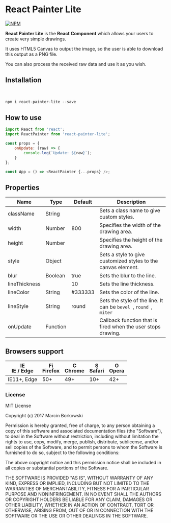 React Painter Lite
==================

[![NPM](https://nodei.co/npm/react-painter-lite.png?downloads=true&stars=true)](https://nodei.co/npm/react-painter-lite/)

**React Painter Lite** is the **React** **Component** which allows your users to
create very simple drawings.

It uses HTML5 Canvas to output the image, so the user is able to download this
output as a PNG file.

You can also process the received raw data and use it as you wish.
 

Installation
------------
 

```js
npm i react-painter-lite --save
```


How to use
----------

```js
import React from 'react';
import ReactPainter from 'react-painter-lite';

const props = {
    onUpdate: (raw) => {
        console.log(`Update: ${raw}`);
    }
};

const App = () => <ReactPainter {...props} />;
```

Properties
----------

| **Name**      | **Type** | **Default** | **Description**                                                                         |
|---------------|----------|-------------|-----------------------------------------------------------------------------------------|
| className     | String   |             | Sets a class name to give custom styles.                                                |
| width         | Number   | 800         | Specifies the width of the drawing area.                                                |
| height        | Number   |             | Specifies the height of the drawing area.                                               |
| style         | Object   |             | Sets a style to give customized styles to the canvas element.                           |
| blur          | Boolean  | true        | Sets the blur to the line.                                                              |
| lineThickness |          | 10          | Sets the line thickness.                                                                |
| lineColor     | String   | #333333     | Sets the color of the line.                                                             |
| lineStyle     | String   | round       | Sets the style of the line. It can be ```bevel ```, ```round ```, ```miter ```          |
| onUpdate      | Function |             | Callback function that is fired when the user stops drawing.                            |


Browsers support
----------------

| [<img src="https://raw.githubusercontent.com/godban/browsers-support-badges/master/src/images/edge.png" alt="IE / Edge" width="16px" height="16px" />](http://godban.github.io/browsers-support-badges/)</br>IE / Edge | [<img src="https://raw.githubusercontent.com/godban/browsers-support-badges/master/src/images/firefox.png" alt="Firefox" width="16px" height="16px" />](http://godban.github.io/browsers-support-badges/)</br>Firefox | [<img src="https://raw.githubusercontent.com/godban/browsers-support-badges/master/src/images/chrome.png" alt="Chrome" width="16px" height="16px" />](http://godban.github.io/browsers-support-badges/)</br>Chrome | [<img src="https://raw.githubusercontent.com/godban/browsers-support-badges/master/src/images/safari.png" alt="Safari" width="16px" height="16px" />](http://godban.github.io/browsers-support-badges/)</br>Safari | [<img src="https://raw.githubusercontent.com/godban/browsers-support-badges/master/src/images/opera.png" alt="Opera" width="16px" height="16px" />](http://godban.github.io/browsers-support-badges/)</br>Opera |
| --------- | --------- | --------- | --------- | --------- |
| IE11+, Edge| 50+| 49+| 10+| 42+

### License
MIT License

Copyright (c) 2017 Marcin Borkowski

Permission is hereby granted, free of charge, to any person obtaining a copy
of this software and associated documentation files (the "Software"), to deal
in the Software without restriction, including without limitation the rights
to use, copy, modify, merge, publish, distribute, sublicense, and/or sell
copies of the Software, and to permit persons to whom the Software is
furnished to do so, subject to the following conditions:

The above copyright notice and this permission notice shall be included in all
copies or substantial portions of the Software.

THE SOFTWARE IS PROVIDED "AS IS", WITHOUT WARRANTY OF ANY KIND, EXPRESS OR
IMPLIED, INCLUDING BUT NOT LIMITED TO THE WARRANTIES OF MERCHANTABILITY,
FITNESS FOR A PARTICULAR PURPOSE AND NONINFRINGEMENT. IN NO EVENT SHALL THE
AUTHORS OR COPYRIGHT HOLDERS BE LIABLE FOR ANY CLAIM, DAMAGES OR OTHER
LIABILITY, WHETHER IN AN ACTION OF CONTRACT, TORT OR OTHERWISE, ARISING FROM,
OUT OF OR IN CONNECTION WITH THE SOFTWARE OR THE USE OR OTHER DEALINGS IN THE
SOFTWARE.
